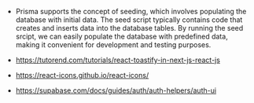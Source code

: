 - Prisma supports the concept of seeding, which involves populating the database with initial data. The seed script typically contains code that creates and inserts data into the database tables. By running the seed srcipt, we can easily populate the database with predefined data, making it convenient for development and testing purposes.


- https://tutorend.com/tutorials/react-toastify-in-next-js-react-js

- https://react-icons.github.io/react-icons/

- https://supabase.com/docs/guides/auth/auth-helpers/auth-ui
